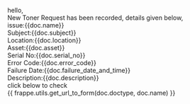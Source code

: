 hello,<br>
New Toner Request has been recorded, details given below,<br>
issue:{{doc.name}}<br>
Subject:{{doc.subject}}<br>
Location:{{doc.location}}<br>
Asset:{{doc.asset}}<br>
Serial No:{{doc.serial_no}}<br>
Error Code:{{doc.error_code}}<br>
Failure Date:{{doc.failure_date_and_time}}<br>
Description:{{doc.description}}<br>
click below to check<br>
{{ frappe.utils.get_url_to_form(doc.doctype, doc.name) }}